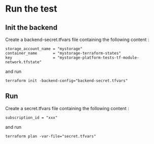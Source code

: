# Run the test

## Init the backend

Create a backend-secret.tfvars file containing the following content :
```
storage_account_name = "mystorage"
container_name       = "mystorage-terraform-states"
key                  = "mystorage-platform-tests-tf-module-network.tfstate"
```

and run 
```
terraform init -backend-config="backend-secret.tfvars"
```

## Run

Create a secret.tfvars file containing the following content : 
```
subscription_id = "xxx"
```
and run
```
terraform plan -var-file="secret.tfvars"
```